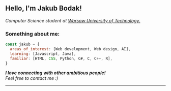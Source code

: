 <h2> Hello, I'm Jakub Bodak!</h2>
<p><em>Computer Science student at <a href="https://www.pw.edu.pl/">Warsaw University of Technology.</a></em></p>

### Something about me:

```javascript
const jakub = {
  areas_of_interest: [Web development, Web design, AI],
  learning: [Javascript, Java],
  familiar: [HTML, CSS, Python, C#, C, C++, R],
}
```
<em><b>I love connecting with other ambitious people!</b>
<br>Feel free to contact me :)</b></em>

---
